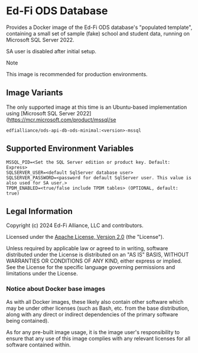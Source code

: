 # Ed-Fi ODS Database

Provides a Docker image of the Ed-Fi ODS database's "populated template",
containing a small set of sample (fake) school and student data, running on
Microsoft SQL Server 2022.

SA user is disabled after initial setup.

> [!NOTE]
> This image is recommended for production environments.

## Image Variants

The only supported image at this time is an Ubuntu-based implementation using
[Microsoft SQL Server 2022](https://mcr.microsoft.com/product/mssql/se

`edfialliance/ods-api-db-ods-minimal:<version>-mssql`

## Supported Environment Variables

```none
MSSQL_PID=<Set the SQL Server edition or product key. Default: Express>
SQLSERVER_USER=<default SqlServer database user>
SQLSERVER_PASSWORD=<password for default SqlServer user. This value is also used for SA user.>
TPDM_ENABLED=<true/false include TPDM tables> (OPTIONAL, default: true)
```

## Legal Information

Copyright (c) 2024 Ed-Fi Alliance, LLC and contributors.

Licensed under the [Apache License, Version
2.0]([LICENSE](https://www.apache.org/licenses/LICENSE-2.0.txt)) (the
"License").

Unless required by applicable law or agreed to in writing, software distributed
under the License is distributed on an "AS IS" BASIS, WITHOUT WARRANTIES OR
CONDITIONS OF ANY KIND, either express or implied. See the License for the
specific language governing permissions and limitations under the License.

### Notice about Docker base images

As with all Docker images, these likely also contain other software which may be
under other licenses (such as Bash, etc. from the base distribution, along with
any direct or indirect dependencies of the primary software being contained).

As for any pre-built image usage, it is the image user's responsibility to
ensure that any use of this image complies with any relevant licenses for all
software contained within.